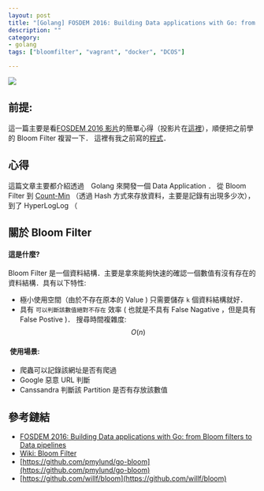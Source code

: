 ```yaml
---
layout: post
title: "[Golang] FOSDEM 2016: Building Data applications with Go: from Bloom filters to Data pipelines 心得"
description: ""
category: 
- golang
tags: ["bloomfilter", "vagrant", "docker", "DCOS"]

---
```


![](https://upload.wikimedia.org/wikipedia/commons/thumb/a/ac/Bloom_filter.svg/360px-Bloom_filter.svg.png)

## 前提:

這一篇主要是看[FOSDEM 2016 影片](https://archive.fosdem.org/2016/schedule/event/data_apps/)的簡單心得（投影片在[這裡](http://www.slideshare.net/khomenko1/building-data-applications-with-go-from-bloom-filters-to-data-pipelines-fosdem-jan-31-2016)），順便把之前學的 Bloom Filter 複習一下． 這裡有我之前寫的[程式](https://github.com/kkdai/bloomfilter)．


## 心得 

這篇文章主要都介紹透過　Golang 來開發一個 Data Application ． 從 Bloom Filter 到 [Count-Min](https://en.wikipedia.org/wiki/Count%E2%80%93min_sketch) （透過 Hash 方式來存放資料，主要是記錄有出現多少次），到了 HyperLogLog （

## 關於 Bloom Filter

#### 這是什麼?

Bloom Filter 是一個資料結構．主要是拿來能夠快速的確認一個數值有沒有存在的資料結構．具有以下特性:

- 極小使用空間（由於不存在原本的 Value ) 只需要儲存 `k` 個資料結構就好．
- 具有 `可以判斷該數值絕對不存在` 效率 ( 也就是不具有 False Nagative ，但是具有 False Postive )． 搜尋時間複雜度: $$O(n)$$

####  使用場景:

- 爬蟲可以記錄該網址是否有爬過
- Google 惡意 URL 判斷
- Canssandra 判斷該 Partition 是否有存放該數值



## 參考鏈結

- [FOSDEM 2016: Building Data applications with Go: from Bloom filters to Data pipelines](https://archive.fosdem.org/2016/schedule/event/data_apps/)
- [Wiki: Bloom Filter](https://en.wikipedia.org/wiki/Bloom_filter)
- [https://github.com/pmylund/go-bloom](https://github.com/pmylund/go-bloom)
- [https://github.com/willf/bloom](https://github.com/willf/bloom)
